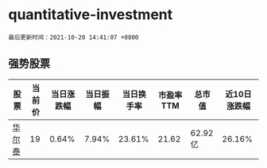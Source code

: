 # quantitative-investment

`最后更新时间：2021-10-20 14:41:07 +0800`

## 强势股票

|股票|当前价|当日涨跌幅|当日振幅|当日换手率|市盈率TTM|总市值|近10日涨跌幅|
|----|----|----|----|----|----|----|----|
|[华尔泰](https://xueqiu.com/S/SZ001217)|19|0.64%|7.94%|23.61%|21.62|62.92亿|26.16%|
